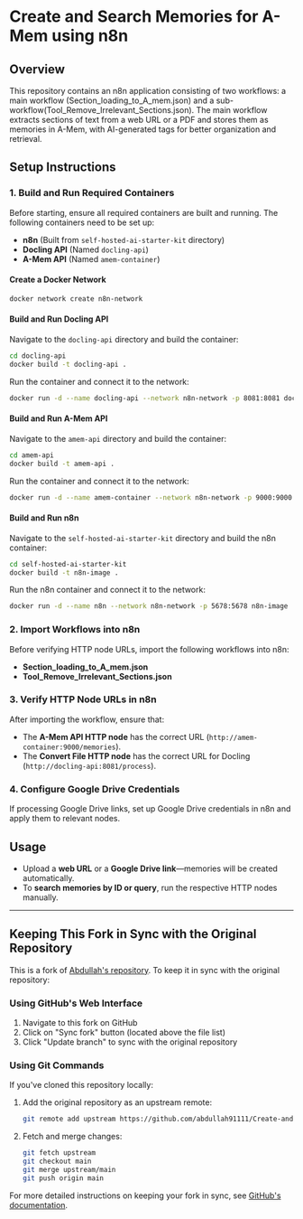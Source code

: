 # Create and Search Memories for A-Mem using n8n

## Overview
This repository contains an n8n application consisting of two workflows: a main workflow (Section_loading_to_A_mem.json) and a sub-workflow(Tool_Remove_Irrelevant_Sections.json). The main workflow extracts sections of text from a web URL or a PDF and stores them as memories in A-Mem, with AI-generated tags for better organization and retrieval.

## Setup Instructions

### 1. Build and Run Required Containers
Before starting, ensure all required containers are built and running. The following containers need to be set up:

- **n8n** (Built from `self-hosted-ai-starter-kit` directory)
- **Docling API** (Named `docling-api`)
- **A-Mem API** (Named `amem-container`)

#### Create a Docker Network
```sh
docker network create n8n-network
```

#### Build and Run Docling API
Navigate to the `docling-api` directory and build the container:
```sh
cd docling-api
docker build -t docling-api .
```
Run the container and connect it to the network:
```sh
docker run -d --name docling-api --network n8n-network -p 8081:8081 docling-api
```

#### Build and Run A-Mem API
Navigate to the `amem-api` directory and build the container:
```sh
cd amem-api
docker build -t amem-api .
```
Run the container and connect it to the network:
```sh
docker run -d --name amem-container --network n8n-network -p 9000:9000 amem-api
```

#### Build and Run n8n
Navigate to the `self-hosted-ai-starter-kit` directory and build the n8n container:
```sh
cd self-hosted-ai-starter-kit
docker build -t n8n-image .
```
Run the n8n container and connect it to the network:
```sh
docker run -d --name n8n --network n8n-network -p 5678:5678 n8n-image
```

### 2. Import Workflows into n8n
Before verifying HTTP node URLs, import the following workflows into n8n:
- **Section_loading_to_A_mem.json**
- **Tool_Remove_Irrelevant_Sections.json**

### 3. Verify HTTP Node URLs in n8n
After importing the workflow, ensure that:
- The **A-Mem API HTTP node** has the correct URL (`http://amem-container:9000/memories`).
- The **Convert File HTTP node** has the correct URL for Docling (`http://docling-api:8081/process`).

### 4. Configure Google Drive Credentials
If processing Google Drive links, set up Google Drive credentials in n8n and apply them to relevant nodes.

## Usage
- Upload a **web URL** or a **Google Drive link**—memories will be created automatically.
- To **search memories by ID or query**, run the respective HTTP nodes manually.

---

## Keeping This Fork in Sync with the Original Repository

This is a fork of [Abdullah's repository](https://github.com/abdullah91111/Create-and-Search-Memories-for-A-mem-using-n8n). To keep it in sync with the original repository:

### Using GitHub's Web Interface

1. Navigate to this fork on GitHub
2. Click on "Sync fork" button (located above the file list)
3. Click "Update branch" to sync with the original repository

### Using Git Commands

If you've cloned this repository locally:

1. Add the original repository as an upstream remote:
   ```bash
   git remote add upstream https://github.com/abdullah91111/Create-and-Search-Memories-for-A-mem-using-n8n.git
   ```

2. Fetch and merge changes:
   ```bash
   git fetch upstream
   git checkout main
   git merge upstream/main
   git push origin main
   ```

For more detailed instructions on keeping your fork in sync, see [GitHub's documentation](https://docs.github.com/en/pull-requests/collaborating-with-pull-requests/working-with-forks/syncing-a-fork).